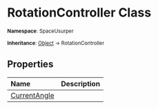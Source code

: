 # RotationController Class

<small>**Namespace**: SpaceUsurper</small>

<small>**Inheritance**: [Object](https://docs.microsoft.com/en-us/dotnet/api/system.object?view=netframework-4.5) → RotationController</small>

## Properties

<div markdown="1" class="member-table">

| Name | Description |
| :--- | ----------- |
| [CurrentAngle](RotationController/CurrentAngle.md) |  | 

</div>

